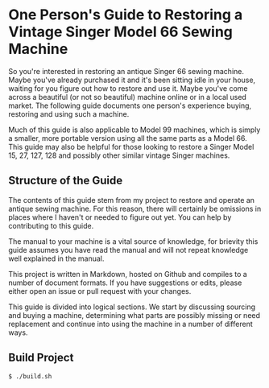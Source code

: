 # One Person's Guide to Restoring a Vintage Singer Model 66 Sewing Machine

So you're interested in restoring an antique Singer 66 sewing machine. Maybe you've already purchased it and it's been sitting idle in your house, waiting for you figure out how to restore and use it.  Maybe you've come across a beautiful (or not so beautiful) machine online or in a local used market. The following guide documents one person's experience buying, restoring and using such a machine.

Much of this guide is also applicable to Model 99 machines, which is simply a smaller, more portable version using all the same parts as a Model 66. This guide may also be helpful for those looking to restore a Singer Model 15, 27, 127, 128 and possibly other similar vintage Singer machines.

## Structure of the Guide

The contents of this guide stem from my project to restore and operate an antique sewing machine. For this reason, there will certainly be omissions in places where I haven't or needed to figure out yet.  You can help by contributing to this guide.

The manual to your machine is a vital source of knowledge, for brievity this guide assumes you have read the manual and will not repeat knowledge well explained in the manual.

This project is written in Markdown, hosted on Github and compiles to a number of document formats. If you have suggestions or edits, please either open an issue or pull request with your changes.

This guide is divided into logical sections. We start by discussing sourcing and buying a machine, determining what parts are possibly missing or need replacement and continue into using the machine in a number of different ways.

## Build Project

```shell
$ ./build.sh
```
